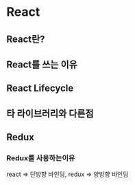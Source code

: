 # React

## React란?

## React를 쓰는 이유

## React Lifecycle

## 타 라이브러리와 다른점

## Redux

### Redux를 사용하는이유

react => 단방향 바인딩, redux => 양방향 바인딩
